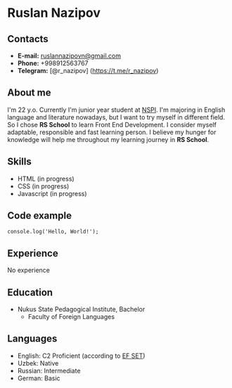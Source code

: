 # **Ruslan Nazipov**

## **Contacts**

* **E-mail:** ruslannazipovn@gmail.com
* **Phone:** +998912563767
* **Telegram:** [@r_nazipov] (https://t.me/r_nazipov)

## **About me**

I'm 22 y.o. Currently I'm junior year student at [NSPI](https://ndpi.uz/). I'm majoring in English language and literature nowadays, but I want to try myself in different field. So I chose  **RS School** to learn Front End Development. I consider myself adaptable, responsible and fast learning person. I believe my hunger for knowledge will  help me  throughout my learning journey in **RS School**.

## **Skills**

* HTML (in progress)
* CSS (in progress)
* Javascript (in progress)

## **Code example**

`console.log('Hello, World!');`

## **Experience**

No experience

## **Education**

* Nukus State Pedagogical Institute, Bachelor
  * Faculty of Foreign Languages

## **Languages**

* English: C2 Proficient (according to [EF SET](https://www.efset.org/cert/BiYTzP))
* Uzbek: Native
* Russian: Intermediate
* German: Basic
